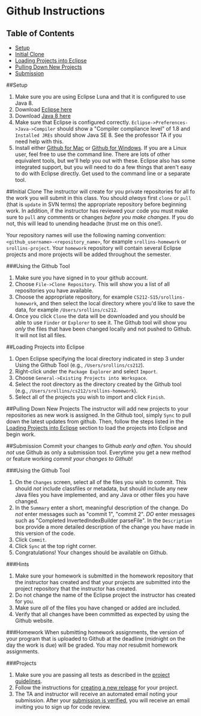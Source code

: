 Github Instructions
===================

## Table of Contents ##
- [Setup](#setup)
- [Initial Clone](#initial-clone)
- [Loading Projects into Eclipse](#loading-projects-into-eclipse)
- [Pulling Down New Projects](#pulling-down-new-projects)
- [Submission](#submission)

##Setup
1. Make sure you are using Eclipse Luna and that it is configured to use Java 8.
  1. Download [Eclipse here](https://eclipse.org/)
  2. Download [Java 8 here](http://www.oracle.com/technetwork/java/javase/downloads/index.html)
  3. Make sure that Eclipse is configured correctly. `Eclipse->Preferences->Java->Compiler` should show a "Compiler compliance level" of 1.8 and `Installed JREs` should show Java SE 8. See the professor TA if you need help with this.
2. Install either [Github for Mac](https://mac.github.com/) or [Github for Windows](https://windows.github.com/). If you are a Linux user, feel free to use the command line. There are lots of other equivalent tools, but we'll help you out with these. Eclipse also has some integrated support, but you will need to do a few things that aren't easy to do with Eclipse directly. Get used to the command line or a separate tool.

##Initial Clone
The instructor will create for you private repositories for all fo the work you will submit in this class. You should *always* first `clone` or `pull` (that is `update` in SVN terms) the appropriate repository before beginning work. In addition, if the instructor has reviewed your code you must make sure to `pull` any comments or changes *before you make changes*. If you do not, this will lead to unending headache (trust me on this one!).

Your repository names will use the following naming convention: `<github_username>-<repository_name>`, for example `srollins-homework` or `srollins-project`. Your `homework` repository will contain several Eclipse projects and more projects will be added throughout the semester. 

###Using the Github Tool
1. Make sure you have signed in to your github account.
2. Choose `File->Clone Repository`. This will show you a list of all repositories you have available.
3. Choose the appropriate repository, for example `CS212-S15/srollins-homework`, and then select the local directory where you'd like to save the data, for example `/Users/srollins/cs212`.
4. Once you click `Clone` the data will be downloaded and you should be able to use `Finder` or `Explorer` to see it. The Github tool will show you *only* the files that have been changed locally and not pushed to Github. It will not list all files.

##Loading Projects into Eclipse
1. Open Eclipse specifying the local directory indicated in step 3 under Using the Github Tool (e.g., `/Users/srollins/cs212`).
2. Right-click under the `Package Explorer` and select `Import`.
3. Choose `General->Existing Projects into Workspace`.
4. Select the root directory as the directory created by the Github tool (e.g., `/Users/srollins/cs212/srollins-homework`).
5. Select all of the projects you wish to import and click `Finish`.

##Pulling Down New Projects
The instructor will add new projects to your repositories as new work is assigned. In the Github tool, simply `Sync` to pull down the latest updates from github. Then, follow the steps listed in the [Loading Projects into Eclipse](#loading-projects-into-eclipse) section to load the projects into Eclipse and begin work.

##Submission
Commit your changes to Github *early and often*. You should *not* use Github as only a submission tool. Everytime you get a new method or feature working *commit your changes to Github*! 

###Using the Github Tool
1. On the `Changes` screen, select all of the files you wish to commit. This should *not* include classfiles or metadata, but should include any new Java files you have implemented, and any Java or other files you have changed. 
2. In the `Summary` enter a short, meaningful description of the change. Do *not* enter messages such as "commit 1", "commit 2". *DO* enter messages such as "Completed InvertedIndexBuilder parseFile". In the `Description` box provide a more detailed description of the change you have made in this version of the code. 
3. Click `Commit`. 
4. Click `Sync` at the top right corner.
5. Congratulations! Your changes should be available on Github.

###Hints
1. Make sure your homework is submitted in the homework repository that the instructor has created and that your projects are submitted into the project repository that the instructor has created. 
2. Do not change the name of the Eclipse project the instructor has created for you.
3. Make sure *all* of the files you have changed or added are included. 
4. Verify that all changes have been committed as expected by using the Github website.

###Homework
When submitting homework assignments, the version of your program that is uploaded to Github at the deadline (midnight on the day the work is due) will be graded. You may *not* resubmit homework assignments. 

###Projects
1. Make sure you are passing all tests as described in the [project guidelines](projectguidelines.md).
2. Follow the instructions for [creating a new release](https://help.github.com/articles/creating-releases/) for your project. 
3. The TA and instructor will receive an automated email noting your submission. After your [submission is verified](projectguidelines.md), you will receive an email inviting you to sign up for code review.

